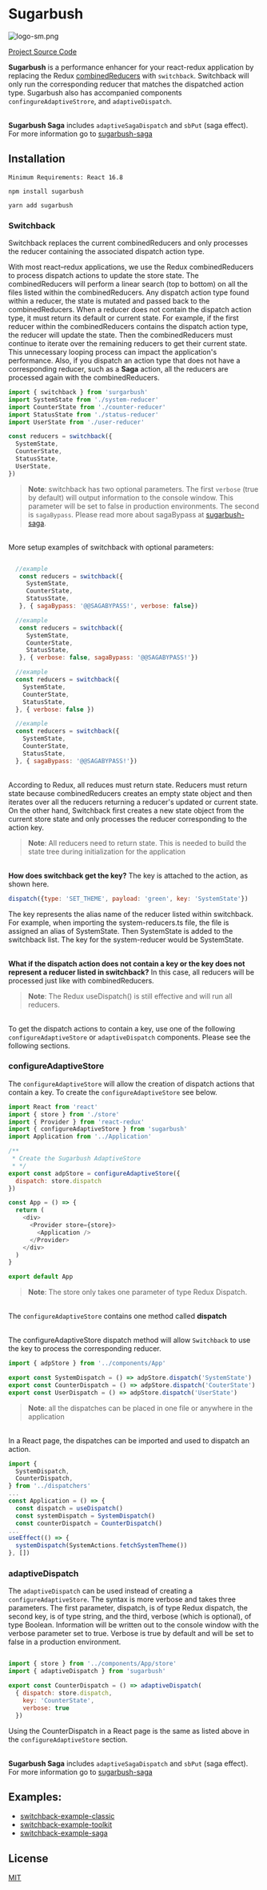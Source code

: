 # Sugarbush
![logo-sm.png](logo%2Flogo-sm.png)

[Project Source Code](https://github.com/sugarbushjs/sugarbush)

**Sugarbush** is a performance enhancer for your react-redux application by replacing the Redux
<u>combinedReducers</u> with `switchback`. Switchback will only run the corresponding reducer that matches
the dispatched action type. Sugarbush also has accompanied components
`confingureAdaptiveStrore`, and `adaptiveDispatch`.

\
**Sugarbush Saga** includes `adaptiveSagaDispatch` and `sbPut` (saga effect). For more information go to
[sugarbush-saga](https://www.npmjs.com/package/sugarbush-saga)



## Installation
```
Minimum Requirements: React 16.8
```
```
npm install sugarbush
```
```
yarn add sugarbush
```


### **Switchback**

Switchback replaces the current combinedReducers and only processes the reducer containing the associated dispatch action type.

With most react–redux applications, we use the Redux combinedReducers to process dispatch actions to update the store
state. The combinedReducers will perform a linear search (top to bottom) on all the files listed within the combinedReducers.
Any dispatch action type found within a reducer, the state is mutated and passed back to the combinedReducers. When a reducer
does not contain the dispatch action type, it must return its default or current state. For example, if the first reducer
within the combinedReducers contains the dispatch action type, the reducer will update the state. Then
the combinedReducers must continue to iterate over the remaining reducers to get their current state. This unnecessary looping
process can impact the application's performance. Also, if you dispatch an action type that does not have a corresponding reducer,
such as a **Saga** action, all the reducers are processed again with the combinedReducers.

```js
import { switchback } from 'surgarbush'
import SystemState from './system-reducer'
import CounterState from './counter-reducer'
import StatusState from './status-reducer'
import UserState from './user-reducer'

const reducers = switchback({
  SystemState,
  CounterState,
  StatusState,
  UserState,
})
```
> **Note**: switchback has two optional parameters. The first `verbose` (true by default) will output information 
> to the console window. This parameter will be set to false in production environments. The second is `sagaBypass`. 
> Please read more about sagaBypass at  [sugarbush-saga](https://www.npmjs.com/package/sugarbush-saga). 

\
More setup examples of switchback with optional parameters:
```js

  //example
   const reducers = switchback({
     SystemState,
     CounterState,
     StatusState,
   }, { sagaBypass: '@@SAGABYPASS!', verbose: false})

  //example
   const reducers = switchback({
     SystemState,
     CounterState,
     StatusState,
   }, { verbose: false, sagaBypass: '@@SAGABYPASS!'})

  //example
  const reducers = switchback({
    SystemState,
    CounterState,
    StatusState,
  }, { verbose: false })

  //example
  const reducers = switchback({
    SystemState,
    CounterState,
    StatusState,
  }, { sagaBypass: '@@SAGABYPASS!'})

```


\
According to Redux, all reduces must return state. Reducers must return state because combinedReducers creates an empty
state object and then iterates over all the reducers returning a reducer's updated or current state. On the other hand,
Switchback first creates a new state object from the current store state and only processes the reducer corresponding to
the action key.

> **Note**: All reducers need to return state. This is needed to build the state tree during initialization for the
> application

\
**How does switchback get the key?**  The key is attached to the action, as shown here.
```js
dispatch({type: 'SET_THEME', payload: 'green', key: 'SystemState'})
```

The key represents the alias name of the reducer listed within switchback. For example, when importing the system-reducers.ts
file, the file is assigned an alias of SystemState. Then SystemState is added to the switchback list. The key for the
system-reducer would be SystemState.

\
**What if the dispatch action does not contain a key or the key does not represent a reducer listed in switchback?**
In this case, all reducers will be processed just like with combinedReducers.
> **Note**: The Redux useDispatch() is still effective and will run all reducers.

\
To get the dispatch actions to contain a key, use one of the following `configureAdaptiveStore` or `adaptiveDispatch` components.
Please see the following sections.


### configureAdaptiveStore
The `configureAdaptiveStore` will allow the creation of dispatch actions that contain a key. To create
the `configureAdaptiveStore` see below.

```js
import React from 'react'
import { store } from './store'
import { Provider } from 'react-redux'
import { configureAdaptiveStore } from 'sugarbush'
import Application from '../Application'

/**
 * Create the Sugarbush AdaptiveStore
 * */
export const adpStore = configureAdaptiveStore({
  dispatch: store.dispatch
})

const App = () => {
  return (
    <div>
      <Provider store={store}>
        <Application />
      </Provider>
    </div>
  )
}

export default App
```

> **Note**: The store only takes one parameter of type Redux Dispatch.

\
The `configureAdaptiveStore` contains one method called  **dispatch**

\
The configureAdaptiveStore dispatch method will allow `Switchback` to use the key to process the
corresponding reducer.

```js
import { adpStore } from '../components/App'

export const SystemDispatch = () => adpStore.dispatch('SystemState')
export const CounterDispatch = () => adpStore.dispatch('CouterState')
export const UserDispatch = () => adpStore.dispatch('UserState')
```
> **Note**: all the dispatches can be placed in one file or anywhere in the application

\
In a React page, the dispatches can be imported and used to dispatch an action.

```js
import {
  SystemDispatch,
  CounterDispatch,
} from '../dispatchers'
...
const Application = () => {
  const dispatch = useDispatch()
  const systemDispatch = SystemDispatch()
  const counterDispatch = CounterDispatch()
...
useEffect(() => {
  systemDispatch(SystemActions.fetchSystemTheme())
}, [])
```

### adaptiveDispatch
The `adaptiveDispatch` can be used instead of creating a `configureAdaptiveStore`. The syntax is more verbose and
takes three parameters. The first parameter, dispatch, is of type Redux dispatch, the second key, is of type string,
and the third, verbose (which is optional), of type Boolean. Information will be written out to the console window 
with the verbose parameter set to true. Verbose is true by default and will be set to false in a production environment.
```js

import { store } from '../components/App/store'
import { adaptiveDispatch } from 'sugarbush'

export const CounterDispatch = () => adaptiveDispatch(
  { dispatch: store.dispatch,
    key: 'CounterState',
    verbose: true
  })

```

Using the CounterDispatch in a React page is the same as listed above in the `configureAdaptiveStore` section.

\
**Sugarbush Saga** includes `adaptiveSagaDispatch` and `sbPut` (saga effect). For more information go to
[sugarbush-saga](https://www.npmjs.com/package/sugarbush-saga)

## Examples:
* [switchback-example-classic](https://github.com/sugarbushjs/switchback-example-classic)
* [switchback-example-toolkit](https://github.com/sugarbushjs/switchback-example-toolkit)
* [switchback-example-saga](https://github.com/sugarbushjs/switchback-exp-saga)


## License

[MIT](LICENSE.md)
